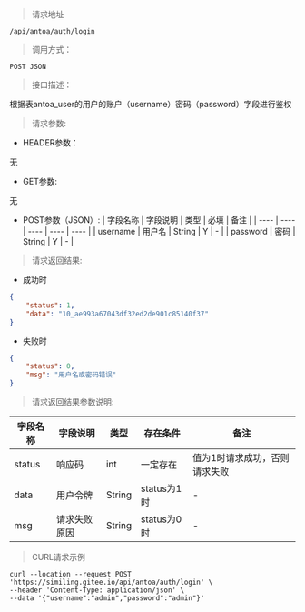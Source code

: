 > 请求地址

```
/api/antoa/auth/login
```

> 调用方式：

```
POST JSON
```

> 接口描述：

根据表antoa_user的用户的账户（username）密码（password）字段进行鉴权

> 请求参数:

* HEADER参数：

无

* GET参数:

无

* POST参数（JSON）:
| 字段名称 | 字段说明 | 类型 | 必填 | 备注 |
| ---- | ---- | ---- | ---- | ---- |
| username | 用户名 | String | Y | - | 
| password | 密码 | String | Y | - |

> 请求返回结果:

* 成功时

```json
{
	"status": 1,
	"data": "10_ae993a67043df32ed2de901c85140f37"
}
```

* 失败时

```json
{
	"status": 0,
	"msg": "用户名或密码错误"
}
```

> 请求返回结果参数说明:

| 字段名称 | 字段说明 | 类型 | 存在条件 | 备注 |
| ---- | ---- | ---- | ---- | ---- |
| status | 响应码 | int | 一定存在 | 值为1时请求成功，否则请求失败 | 
| data | 用户令牌 | String | status为1时 | - |
| msg | 请求失败原因 | String | status为0时 | - |

> CURL请求示例

```
curl --location --request POST 'https://similing.gitee.io/api/antoa/auth/login' \
--header 'Content-Type: application/json' \
--data '{"username":"admin","password":"admin"}'
```